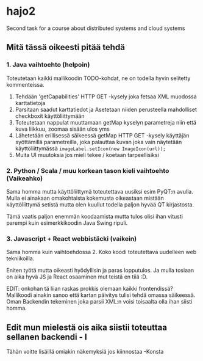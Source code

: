 # hajo2
Second task for a course about distributed systems and cloud systems

## Mitä tässä oikeesti pitää tehdä

### 1. Java vaihtoehto (helpoin)

Toteutetaan kaikki mallikoodin TODO-kohdat, ne on todella hyvin selitetty kommenteissa.

1. Tehdään 'getCapabilities' HTTP GET -kysely joka fetsaa XML muodossa karttatietoja
2. Parsitaan saadut karttatiedot ja Asetetaan niiden perusteella mahdolliset checkboxit käyttöliittymään
3. Toteutetaan nappulat muuttamaan getMap kyselyn parametreja niin että kuva liikkuu, zoomaa sisään ulos yms
4. Lähetetään erillisessä säikeessä getMap HTTP GET -kysely käyttäjän syöttämillä parametreilla, joka palauttaa kuvan joka vain näytetään käyttöliittymässä `imageLabel.setIcon(new ImageIcon(url));`
5. Muita UI muutoksia jos mieli tekee / koetaan tarpeellisiksi

### 2. Python / Scala / muu korkean tason kieli vaihtoehto (Vaikeahko)

Sama homma mutta käyttöliittymä toteutettava uusiksi esim PyQT:n avulla. Mulla ei ainakaan omakohtaista kokemusta oikeastaan mistään käyttöliittymä setistä mutta olen kuullut todella paljon hyvää QT kirjastosta.

Tämä vaatis paljon enemmän koodaamista mutta tulos olisi ihan vitusti parempi kuin esimerkkikoodin Java Swing ripuli.

### 3. Javascript + React webbistäcki (vaikein)

Sama homma kuin vaihtoehdossa 2. Koko koodi toteutettava uudelleen web tekniikoilla.

Eniten työtä mutta oikeasti hyödyllisin ja paras lopputulos. 
Ja mulla tosiaan on aika hyvä JS ja React osaaminen mut teistä en tiiä :D.

EDIT: onkohan tä liian raskas prokkis olemaan kaikki frontendissä? Mallikoodi ainakin sanoo että kartan päivitys tulisi tehdä omassa säikeessä. Oman Backendin tekeminen joka parsii XML:n voisi toisaalta olla ihan siisti homma.

Edit mun mielestä ois aika siistii toteuttaa sellanen backendi - I
-------------------------

Tähän voitte lisäillä omiakin näkemyksiä jos kiinnostaa -Konsta
